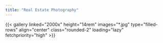 ```yaml
---
title: "Real Estate Photography"
---
```


{{< gallery 
	linked="2000x"
	height="14rem"
	images="*.jpg"
	type="filled-rows"
	align="center"
	class="rounded-2"
	loading="lazy"
	fetchpriority="high" >}}
